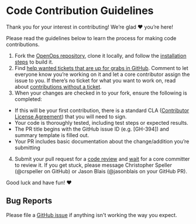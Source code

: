# Code Contribution Guidelines

Thank you for your interest in contributing! We’re glad ❤️ you’re here!

Please read the guidelines below to learn the process for making code contributions.

1. Fork the [OpenOps repository](https://github.com/mattermost/openops), clone it locally, and follow the [installation steps](https://github.com/crspeller/openops#install-openops-mattermost--mattermost-plugin-ai) to build it.
2. Find [help wanted tickets that are up for grabs in GitHub](https://github.com/mattermost/openops/issues?q=is%3Aopen+is%3Aissue+label%3A%22Up+for+grabs%22+label%3A%22Help+Wanted%22). Comment to let everyone know you’re working on it and let a core contributor assign the issue to you. If there’s no ticket for what you want to work on, read about [contributions without a ticket](https://developers.mattermost.com/contribute/more-info/getting-started/contributions-without-ticket/).
3. When your changes are checked in to your fork, ensure the following is completed:

  - If this will be your first contribution, there is a standard CLA ([Contributor License Agreement](https://mattermost.com/mattermost-contributor-agreement/)) that you will need to sign.
  - Your code is thoroughly tested, including test steps or expected results.
  - The PR title begins with the GitHub issue ID (e.g. [GH-394]) and summary template is filled out.
  - Your PR includes basic documentation about the change/addition you’re submitting

4. Submit your pull request for a [code review](https://developers.mattermost.com/contribute/more-info/getting-started/code-review/#if-you-are-a-community-member-seeking-a-review) and [wait](https://developers.mattermost.com/contribute/more-info/getting-started/code-review/#if-you-are-awaiting-a-review) for a core committer to review it. If you get stuck, please message Christopher Speller (@crspeller on GitHub) or Jason Blais (@jasonblais on your GitHub PR).

Good luck and have fun! ❤️

## Bug Reports

Please file a [GitHub issue](https://github.com/mattermost/openops/issues) if anything isn't working the way you expect.
